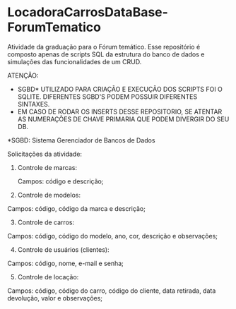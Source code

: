# LocadoraCarrosDataBase-ForumTematico

Atividade da graduação para o Fórum temático.
Esse repositório é composto apenas de scripts SQL da estrutura do banco de dados e simulações das funcionalidades de um CRUD.

ATENÇÃO: 
- SGBD* UTILIZADO PARA CRIAÇÃO E EXECUÇÃO DOS SCRIPTS FOI O SQLITE. DIFERENTES SGBD'S PODEM POSSUIR DIFERENTES SINTAXES.
- EM CASO DE RODAR OS INSERTS DESSE REPOSITORIO, SE ATENTAR AS NUMERAÇÕES DE CHAVE PRIMARIA QUE PODEM DIVERGIR DO SEU DB.

*SGBD: Sistema Gerenciador de Bancos de Dados

Solicitações da atividade:
1. Controle de marcas:
  
    Campos: código e descrição;

2. Controle de modelos:
  
  Campos: código, código da marca e descrição;

3. Controle de carros:
  
  Campos: código, código do modelo, ano, cor, descrição e observações;

4. Controle de usuários (clientes):
  
  Campos: código, nome, e-mail e senha;

5. Controle de locação:
  
  Campos: código, código do carro, código do cliente, data retirada, data devolução,
valor e observações;
